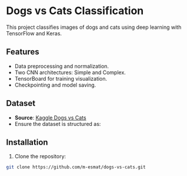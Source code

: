 # Dogs vs Cats Classification

This project classifies images of dogs and cats using deep learning with TensorFlow and Keras.

## Features
- Data preprocessing and normalization.
- Two CNN architectures: Simple and Complex.
- TensorBoard for training visualization.
- Checkpointing and model saving.

## Dataset
- **Source**: [Kaggle Dogs vs Cats](https://www.kaggle.com/c/dogs-vs-cats)
- Ensure the dataset is structured as:


## Installation
1. Clone the repository:
 ```bash
 git clone https://github.com/m-esmat/dogs-vs-cats.git
